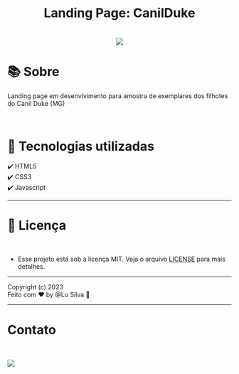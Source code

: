 <h1 align="center"><b>Landing Page: CanilDuke</b></h1>
<h1 align="center"><img src="index.html"></h1>
<h1 >📚  Sobre</h1>
<p> Landing page em desenvlvimento para amostra de exemplares dos filhotes do Canil Duke (MG)</p>
<br>

<h1 >🚀  Tecnologias utilizadas</h1>
✔️ HTML5 <br>
✔️ CSS3 <br>
✔️ Javascript 
<br>

---

<h1> 📝 Licença </h1><br>

- Esse projeto está sob a licença MIT. Veja o arquivo [LICENSE](https://github.com/LuSilva710/CanilDuke/blob/5e333f8b5a51d7ab2590b4cea8ba8a324f6c6273/LICENCE.md) para mais detalhes.

---
Copyright (c) 2023 <br>
Feito com ♥ by @Lu Silva :wave:

---
<h1> Contato </h1><br>
<p align="left">
  <a href="https://www.linkedin.com/in/ludmila-silva-s0097/" target="_blank"><img src="https://img.shields.io/badge/-LinkedIn-%230077B5?style=for-the-badge&logo=linkedin&logoColor=white"></a>
</p>
